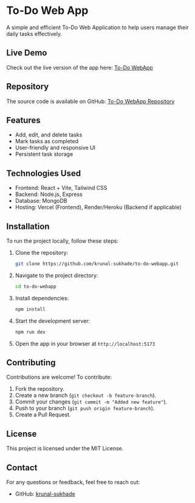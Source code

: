 # To-Do Web App

A simple and efficient To-Do Web Application to help users manage their daily tasks effectively.

## Live Demo
Check out the live version of the app here: [To-Do WebApp](to-do-webapp-two.vercel.app)

## Repository
The source code is available on GitHub: [To-Do WebApp Repository](https://github.com/krunal-sukhade/to-do-webapp)

## Features
- Add, edit, and delete tasks
- Mark tasks as completed
- User-friendly and responsive UI
- Persistent task storage

## Technologies Used
- Frontend: React + Vite, Tailwind CSS
- Backend: Node.js, Express
- Database: MongoDB
- Hosting: Vercel (Frontend), Render/Heroku (Backend if applicable)

## Installation
To run the project locally, follow these steps:

1. Clone the repository:
   ```sh
   git clone https://github.com/krunal-sukhade/to-do-webapp.git
   ```
2. Navigate to the project directory:
   ```sh
   cd to-do-webapp
   ```
3. Install dependencies:
   ```sh
   npm install
   ```
4. Start the development server:
   ```sh
   npm run dev
   ```
5. Open the app in your browser at `http://localhost:5173`

## Contributing
Contributions are welcome! To contribute:
1. Fork the repository.
2. Create a new branch (`git checkout -b feature-branch`).
3. Commit your changes (`git commit -m "Added new feature"`).
4. Push to your branch (`git push origin feature-branch`).
5. Create a Pull Request.

## License
This project is licensed under the MIT License.

## Contact
For any questions or feedback, feel free to reach out:
- GitHub: [krunal-sukhade](https://github.com/krunal-sukhade)

